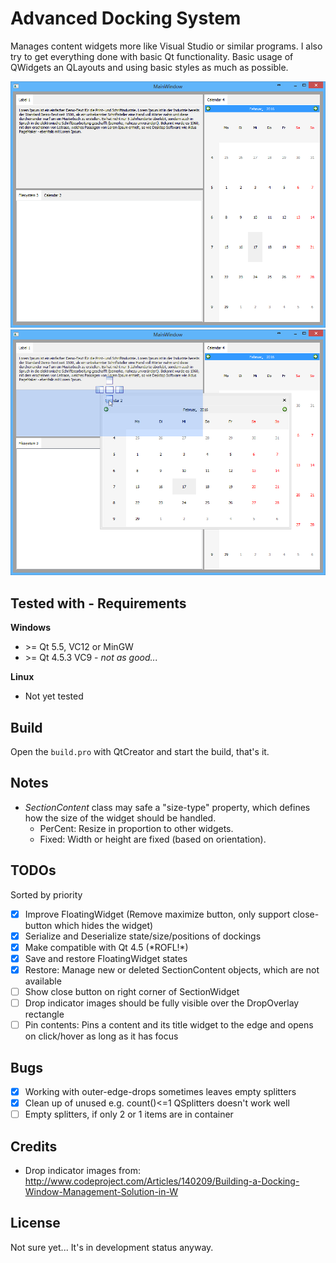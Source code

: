 # Advanced Docking System
Manages content widgets more like Visual Studio or similar programs.
I also try to get everything done with basic Qt functionality.
Basic usage of QWidgets an QLayouts and using basic styles as much as possible.

![Layout of widgets](preview01.png)
![Dropping widgets](preview02.png)

## Tested with - Requirements
**Windows**
- \>= Qt 5.5, VC12 or MinGW
- \>= Qt 4.5.3 VC9 - *not as good...*

**Linux**
- Not yet tested

## Build
Open the `build.pro` with QtCreator and start the build, that's it.

## Notes
- *SectionContent* class may safe a "size-type" property, which defines how the size of the widget should be handled.
	- PerCent: Resize in proportion to other widgets.
	- Fixed: Width or height are fixed (based on orientation).

## TODOs
Sorted by priority
- [x] Improve FloatingWidget (Remove maximize button, only support close-button which hides the widget)
- [x] Serialize and Deserialize state/size/positions of dockings
- [x] Make compatible with Qt 4.5 (\*ROFL!\*)
- [x] Save and restore FloatingWidget states
- [x] Restore: Manage new or deleted SectionContent objects, which are not available
- [ ] Show close button on right corner of SectionWidget
- [ ] Drop indicator images should be fully visible over the DropOverlay rectangle
- [ ] Pin contents: Pins a content and its title widget to the edge and opens on click/hover as long as it has focus

## Bugs
- [x] Working with outer-edge-drops sometimes leaves empty splitters
- [x] Clean up of unused e.g. count()<=1 QSplitters doesn't work well
- [ ] Empty splitters, if only 2 or 1 items are in container

## Credits
- Drop indicator images from:
	http://www.codeproject.com/Articles/140209/Building-a-Docking-Window-Management-Solution-in-W

## License
Not sure yet... It's in development status anyway.